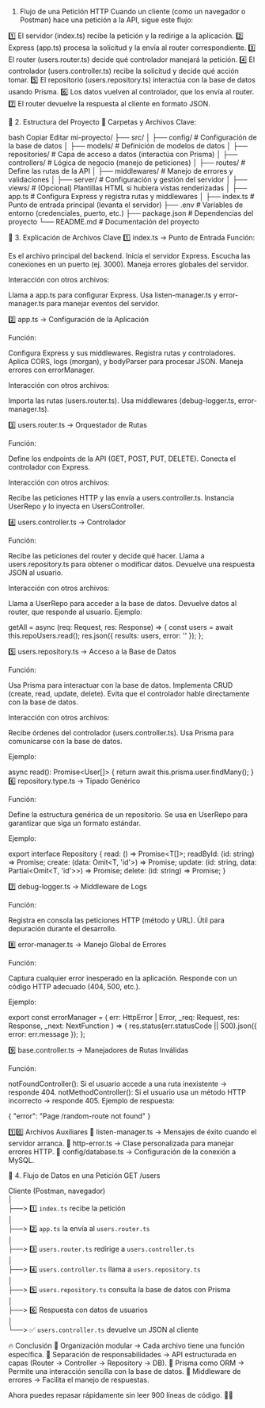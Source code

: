  1. Flujo de una Petición HTTP
Cuando un cliente (como un navegador o Postman) hace una petición a la API, sigue este flujo:

1️⃣ El servidor (index.ts) recibe la petición y la redirige a la aplicación.
2️⃣ Express (app.ts) procesa la solicitud y la envía al router correspondiente.
3️⃣ El router (users.router.ts) decide qué controlador manejará la petición.
4️⃣ El controlador (users.controller.ts) recibe la solicitud y decide qué acción tomar.
5️⃣ El repositorio (users.repository.ts) interactúa con la base de datos usando Prisma.
6️⃣ Los datos vuelven al controlador, que los envía al router.
7️⃣ El router devuelve la respuesta al cliente en formato JSON.

📂 2. Estructura del Proyecto
📁 Carpetas y Archivos Clave:

bash
Copiar
Editar
mi-proyecto/
├── src/
│   ├── config/              # Configuración de la base de datos
│   ├── models/              # Definición de modelos de datos
│   ├── repositories/        # Capa de acceso a datos (interactúa con Prisma)
│   ├── controllers/         # Lógica de negocio (manejo de peticiones)
│   ├── routes/              # Define las rutas de la API
│   ├── middlewares/         # Manejo de errores y validaciones
│   ├── server/              # Configuración y gestión del servidor
│   ├── views/               # (Opcional) Plantillas HTML si hubiera vistas renderizadas
│   ├── app.ts               # Configura Express y registra rutas y middlewares
│   ├── index.ts             # Punto de entrada principal (levanta el servidor)
├── .env                     # Variables de entorno (credenciales, puerto, etc.)
├── package.json             # Dependencias del proyecto
└── README.md                # Documentación del proyecto

📌 3. Explicación de Archivos Clave
1️⃣ index.ts → Punto de Entrada
Función:

  Es el archivo principal del backend.
  Inicia el servidor Express.
  Escucha las conexiones en un puerto (ej. 3000).
  Maneja errores globales del servidor.

Interacción con otros archivos:

  Llama a app.ts para configurar Express.
  Usa listen-manager.ts y error-manager.ts para manejar eventos del servidor.

2️⃣ app.ts → Configuración de la Aplicación

Función:

  Configura Express y sus middlewares.
  Registra rutas y controladores.
  Aplica CORS, logs (morgan), y bodyParser para procesar JSON.
  Maneja errores con errorManager.

Interacción con otros archivos:

  Importa las rutas (users.router.ts).
  Usa middlewares (debug-logger.ts, error-manager.ts).

3️⃣ users.router.ts → Orquestador de Rutas

Función:

  Define los endpoints de la API (GET, POST, PUT, DELETE).
  Conecta el controlador con Express.

Interacción con otros archivos:

  Recibe las peticiones HTTP y las envía a users.controller.ts.
  Instancia UserRepo y lo inyecta en UsersController.

4️⃣ users.controller.ts → Controlador

Función:

  Recibe las peticiones del router y decide qué hacer.
  Llama a users.repository.ts para obtener o modificar datos.
  Devuelve una respuesta JSON al usuario.

Interacción con otros archivos:

  Llama a UserRepo para acceder a la base de datos.
  Devuelve datos al router, que responde al usuario.
  Ejemplo:

  
  getAll = async (req: Request, res: Response) => {
      const users = await this.repoUsers.read();
      res.json({ results: users, error: '' });
};

5️⃣ users.repository.ts → Acceso a la Base de Datos

Función:

  Usa Prisma para interactuar con la base de datos.
  Implementa CRUD (create, read, update, delete).
  Evita que el controlador hable directamente con la base de datos.

Interacción con otros archivos:

  Recibe órdenes del controlador (users.controller.ts).
  Usa Prisma para comunicarse con la base de datos.

Ejemplo:


async read(): Promise<User[]> {
    return await this.prisma.user.findMany();
}
6️⃣ repository.type.ts → Tipado Genérico

Función:

Define la estructura genérica de un repositorio.
Se usa en UserRepo para garantizar que siga un formato estándar.

Ejemplo:


export interface Repository<T> {
    read: () => Promise<T[]>;
    readById: (id: string) => Promise<T>;
    create: (data: Omit<T, 'id'>) => Promise<T>;
    update: (id: string, data: Partial<Omit<T, 'id'>>) => Promise<T>;
    delete: (id: string) => Promise<T>;
}

7️⃣ debug-logger.ts → Middleware de Logs

Función:

Registra en consola las peticiones HTTP (método y URL).
Útil para depuración durante el desarrollo.


8️⃣ error-manager.ts → Manejo Global de Errores

Función:

Captura cualquier error inesperado en la aplicación.
Responde con un código HTTP adecuado (404, 500, etc.).

Ejemplo:

  export const errorManager = (
      err: HttpError | Error, _req: Request, res: Response, _next: NextFunction
  ) => {
      res.status(err.statusCode || 500).json({ error: err.message });
  };

9️⃣ base.controller.ts → Manejadores de Rutas Inválidas

Función:

notFoundController(): Si el usuario accede a una ruta inexistente → responde 404.
notMethodController(): Si el usuario usa un método HTTP incorrecto → responde 405.
Ejemplo de respuesta:

{ "error": "Page /random-route not found" }

1️⃣0️⃣ Archivos Auxiliares
📌 listen-manager.ts → Mensajes de éxito cuando el servidor arranca.
📌 http-error.ts → Clase personalizada para manejar errores HTTP.
📌 config/database.ts → Configuración de la conexión a MySQL.

🔄 4. Flujo de Datos en una Petición GET /users

Cliente (Postman, navegador)  
   │  
   ├──> 1️⃣ `index.ts` recibe la petición  
   │  
   ├──> 2️⃣ `app.ts` la envía al `users.router.ts`  
   │  
   ├──> 3️⃣ `users.router.ts` redirige a `users.controller.ts`  
   │  
   ├──> 4️⃣ `users.controller.ts` llama a `users.repository.ts`  
   │  
   ├──> 5️⃣ `users.repository.ts` consulta la base de datos con Prisma  
   │  
   ├──> 6️⃣ Respuesta con datos de usuarios  
   │  
   └──> ✅ `users.controller.ts` devuelve un JSON al cliente  

🔥 Conclusión
🔹 Organización modular → Cada archivo tiene una función específica.
🔹 Separación de responsabilidades → API estructurada en capas (Router → Controller → Repository → DB).
🔹 Prisma como ORM → Permite una interacción sencilla con la base de datos.
🔹 Middleware de errores → Facilita el manejo de respuestas.

Ahora puedes repasar rápidamente sin leer 900 líneas de código. 🚀🔥
